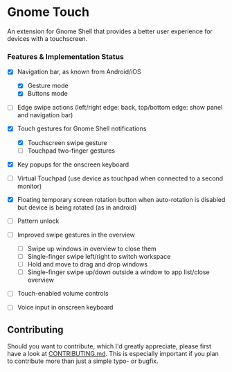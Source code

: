 
# Gnome Touch

An extension for Gnome Shell that provides a better user 
experience for devices with a touchscreen.

### Features &amp; Implementation Status
 - [x] Navigation bar, as known from Android/iOS
   - [x] Gesture mode
   - [x] Buttons mode
 - [ ] Edge swipe actions (left/right edge: back, top/bottom edge:
       show panel and navigation bar)
 - [x] Touch gestures for Gnome Shell notifications
   - [x] Touchscreen swipe gesture
   - [ ] Touchpad two-finger gestures
 - [x] Key popups for the onscreen keyboard
 - [ ] Virtual Touchpad (use device as touchpad when connected to a 
       second monitor)
 - [x] Floating temporary screen rotation button when auto-rotation
       is disabled but device is being rotated (as in android)
 - [ ] Pattern unlock
 - [ ] Improved swipe gestures in the overview
   - [ ] Swipe up windows in overview to close them
   - [ ] Single-finger swipe left/right to switch workspace
   - [ ] Hold and move to drag and drop windows
   - [ ] Single-finger swipe up/down outside a window to app list/close overview
 - [ ] Touch-enabled volume controls
 - [ ] Voice input in onscreen keyboard


## Contributing

Should you want to contribute, which I'd greatly appreciate, please first
have a look at [CONTRIBUTING.md](./CONTRIBUTING.md). This is especially
important if you plan to contribute more than just a simple typo- or bugfix.

